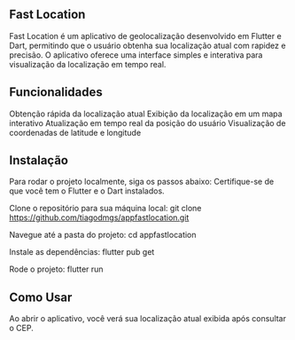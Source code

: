 ## Fast Location
Fast Location é um aplicativo de geolocalização desenvolvido em Flutter e Dart, permitindo que o usuário obtenha sua localização atual com rapidez e precisão. O aplicativo oferece uma interface simples e interativa para visualização da localização em tempo real.

## Funcionalidades
Obtenção rápida da localização atual
Exibição da localização em um mapa interativo
Atualização em tempo real da posição do usuário
Visualização de coordenadas de latitude e longitude

## Instalação
Para rodar o projeto localmente, siga os passos abaixo:
Certifique-se de que você tem o Flutter e o Dart instalados.

Clone o repositório para sua máquina local:
git clone https://github.com/tiagodmgs/appfastlocation.git

Navegue até a pasta do projeto:
cd appfastlocation

Instale as dependências:
flutter pub get

Rode o projeto:
flutter run

## Como Usar
Ao abrir o aplicativo, você verá sua localização atual exibida após consultar o CEP.
